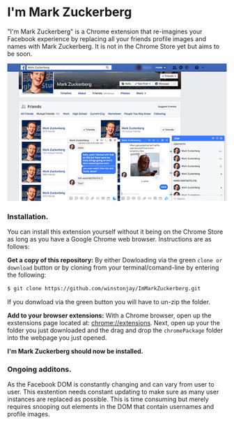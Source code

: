 # I'm Mark Zuckerberg

"I'm Mark Zuckerberg" is a Chrome extension that re-imagines your
Facebook experience by replacing all your friends profile images and names 
with Mark Zuckerberg. It is not in the Chrome Store yet but aims to be soon.

![zuck Preview](img/preview1.jpg)

### Installation.

You can install this extension yourself without it being on the Chrome Store as long as you have a 
Google Chrome web browser. Instructions are as follows:

**Get a copy of this repository:** By either Dowloading via the green `clone or download` button or by cloning from your terminal/comand-line by entering the following:

```bash
$ git clone https://github.com/winstonjay/ImMarkZuckerberg.git
```

If you donwload via the green button you will have to un-zip the folder.

**Add to your browser extensions:** With a Chrome browser, open up the exstensions page located at: <chrome://extensions>. Next, open up your the folder you just downloaded and the drag and drop the
`chromePackage` folder into the webpage you just opened. 

**I'm Mark Zuckerberg should now be installed.**


### Ongoing additons.
As the Facebook DOM is constantly changing and can vary from user to user. This 
exstention needs constant updating to make sure as many user instances are replaced
as possible. This is time consuming but merely requires snooping out elements in the 
DOM that contain usernames and profile images.